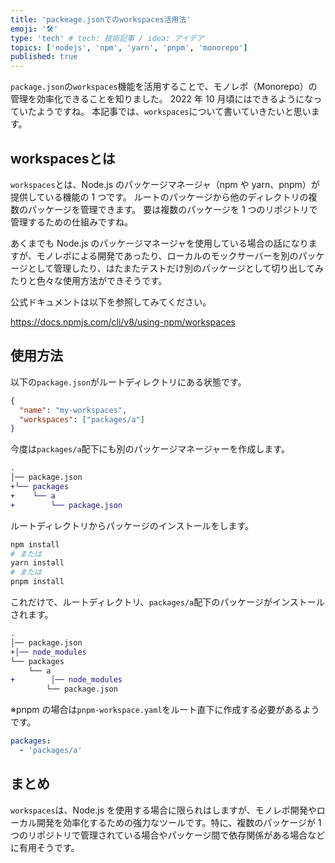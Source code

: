 ```yaml
---
title: 'packeage.jsonでのworkspaces活用法'
emoji: '🛠️'
type: 'tech' # tech: 技術記事 / idea: アイデア
topics: ['nodejs', 'npm', 'yarn', 'pnpm', 'monorepo']
published: true
---
```


`package.json`の`workspaces`機能を活用することで、モノレポ（Monorepo）の管理を効率化できることを知りました。
2022 年 10 月頃にはできるようになっていたようですね。
本記事では、`workspaces`について書いていきたいと思います。

## workspacesとは

`workspaces`とは、Node.js のパッケージマネージャ（npm や yarn、pnpm）が提供している機能の 1 つです。
ルートのパッケージから他のディレクトリの複数のパッケージを管理できます。
要は複数のパッケージを 1 つのリポジトリで管理するための仕組みですね。

あくまでも Node.js のパッケージマネージャを使用している場合の話になりますが、モノレポによる開発であったり、ローカルのモックサーバーを別のパッケージとして管理したり、はたまたテストだけ別のパッケージとして切り出してみたりと色々な使用方法ができそうです。

公式ドキュメントは以下を参照してみてください。

https://docs.npmjs.com/cli/v8/using-npm/workspaces

## 使用方法

以下の`package.json`がルートディレクトリにある状態です。

```json
{
  "name": "my-workspaces",
  "workspaces": ["packages/a"]
}
```

今度は`packages/a`配下にも別のパッケージマネージャーを作成します。

```diff
.
│── package.json
+└── packages
+    └── a
+        └── package.json
```

ルートディレクトリからパッケージのインストールをします。

```sh
npm install
# または
yarn install
# または
pnpm install
```

これだけで、ルートディレクトリ、`packages/a`配下のパッケージがインストールされます。

```diff
.
│── package.json
+│── node_modules
└── packages
    └── a
+        │── node_modules
        └── package.json
```

※pnpm の場合は`pnpm-workspace.yaml`をルート直下に作成する必要があるようです。

```yaml
packages:
  - 'packages/a'
```

## まとめ

`workspaces`は、Node.js を使用する場合に限られはしますが、モノレポ開発やローカル開発を効率化するための強力なツールです。特に、複数のパッケージが 1 つのリポジトリで管理されている場合やパッケージ間で依存関係がある場合などに有用そうです。

